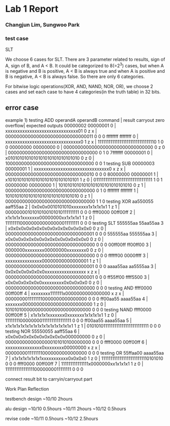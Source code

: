 # Lab 1 Report

### Changjun Lim, Sungwoo Park


### test case


SLT

We choose 6 cases for SLT. There are 3 parameter related to results, sign of A, sign of B, and A < B. It could be categorized to 8(=2<sup>3</sup>) cases, but when A is negative and B is positive, A < B is always true and when A is positive and B is negative, A < B is always false. So there are only 6 categories.

For bitwise logic operations(XOR, AND, NAND, NOR, OR), we choose 2 cases and set each case to have 4 categories(in the truth table) in 32 bits.





## error case

example 1)
testing ADD
operandA operandB command |              result             carryout zero overflow| expected outputs
00000002 00000001 0       | xxxxxxxxxxxxxxxxxxxxxxxxxxxxxx01    0     z   x       | 00000000000000000000000000000011  0  0  0
ffffffff ffffffff 0       | xxxxxxxxxxxxxxxxxxxxxxxxxxxxxxx0    1     z   x       | 11111111111111111111111111111110  1  0  0
00000000 00000000 0       | 00000000000000000000000000000000    0     z   0       | 00000000000000000000000000000000  0  1  0
7fffffff 00000001 0       | x0101010101010101010101010101010    0     z   0       | 10000000000000000000000000000000  0  0  1
testing SUB
00000003 00000001 1       | xxxxxxxxxxxxxxxxxxxxxxxxxxxxxxx0    x     z   x       | 00000000000000000000000000000010  0  0  0
80000000 00000001 1       | x1010101010101010101010101010101    1     z   0       | 01111111111111111111111111111111  1  0  1
00000000 00000000 1       | 10101010101010101010101010101010    0     z   1       | 00000000000000000000000000000000  0  1  0
ffffffff ffffffff 1       | 10101010101010101010101010101010    0     z   1       | 00000000000000000000000000000000  1  1  0
testing XOR
aa550055 aaff55aa 2       | 0x0x0x0010101010xxxxxxx1x1x1x1x1    1     z   1       | 00000000101010100101010111111111  0  0  0
ffff0000 00ff00ff 2       | x1x1x1x1xxxxxxx00000000xx1x1x1x1    1     z   0       | 11111111000000000000000011111111  0  0  0
testing SLT
555555aa 55aa55aa 3       | x0x0x0x0x0x0x0x0x0x0x0x0x0x0x0x0    0     z   0       | 00000000000000000000000000000001  0  0  0
555555aa 555555aa 3       | x0x0x0x0x0x0x0x0x0x0x0x0x0x0x0x0    0     z   0       | 00000000000000000000000000000000  0  0  0
00ff00ff ff00ff00 3       | 0000000xxxxxxxx00000000xxxxxxxx0    0     z   0       | 00000000000000000000000000000000  0  0  0
ffffff00 0000ffff 3       | xxxxxxxxxxxxxxx00000000000000001    1     z   1       | 00000000000000000000000000000001  0  0  0
aaaa55aa aa5555aa 3       | 0x0x0x0x0x0x0x0xxxxxxxxxxxxxxxxx    x     z   x       | 00000000000000000000000000000001  0  0  0
ff55ff00 ffff5500 3       | x0x0x0x0x0x0x0xxxxxxxxx0x0x0x0x0    0     z   0       | 00000000000000000000000000000000  0  0  0
testing AND
ffff0000 00ff00ff 4       | xxxxxxxx1111111x0000000000000000    x     z   x       | 00000000111111110000000000000000  0  0  0
ff00aa55 aaaa55aa 4       | xxxxxxx0000000000000000000000000    1     z   0       | 10101010000000000000000000000000  0  0  0
testing NAND
ffff0000 00ff00ff 5       | x1x1x1x1xxxxxxx0xxxxxxx1x1x1x1x1    1     z   0       | 11111111000000001111111111111111  0  0  0
ff00aa55 aaaa55aa 5       | x1x1x1x1x1x1x1x1x1x1x1x1x1x1x1x1    1     z   1       | 01010101111111111111111111111111  0  0  0
testing NOR
55550055 aaff55aa 6       | x0x0x0x0x0x0x0x0x0x0x0x000000000    0     z   0       | 00000000000000000101010100000000  0  0  0
ffff0000 00ff00ff 6       | xxxxxxxxxxxxxxx0xxxxxxxx00000000    x     z   x       | 00000000111111110000000000000000  0  0  0
testing OR
55ffaa00 aaaa55aa 7       | x1x1x1x1x1x1x1xxxxxxxxxxx0x0x0x0    1     z   0       | 11111111111111111111111110101010  0  0  0
ffff0000 00ff00ff 7       | 111111111111111x0000000xx1x1x1x1    1     z   0       | 11111111111111110000000011111111  0  0  0

connect result bit to carryin/carryout part




Work Plan Reflection

testbench design ~10/10 2hours

alu design ~10/10 0.5hours
~10/11 2hours
~10/12 0.5hours


revise code ~10/11 0.5hours
~10/12 2.5hours